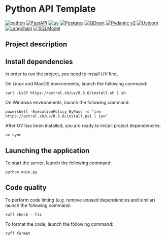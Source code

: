 
# Python API Template

[![python](https://img.shields.io/badge/Python-3.12-3776AB.svg?style=flat&logo=python&logoColor=white)](https://www.python.org)
[![FastAPI](https://img.shields.io/badge/FastAPI-0.115.4-009688.svg?style=flat&logo=FastAPI&logoColor=white)](https://fastapi.tiangolo.com)
[![uv](https://img.shields.io/endpoint?url=https://raw.githubusercontent.com/astral-sh/uv/main/assets/badge/v0.json&style=flat&logoColor=white&label=uv&color=yellow)](https://github.com/astral-sh/uv)
[![Postgres](https://img.shields.io/badge/Postgres-17-%23316192.svg?style=flat&logo=postgresql&logoColor=white)](https://www.postgresql.org/)
[![QDrant](https://img.shields.io/badge/Qdrant-1.12.5-red.svg?style=flat&logoColor=white)](https://www.postgresql.org/)
[![Pydantic v2](https://img.shields.io/endpoint?url=https://raw.githubusercontent.com/pydantic/pydantic/main/docs/badge/v2.json&logoColor=white&labelColor=grey)](https://pydantic.dev)
[![Uvicorn](https://img.shields.io/badge/Uvicorn-0.32.0-green?style=flat&logo=uvicorn&logoColor=white)](https://www.uvicorn.org/)
[![Langchain](https://img.shields.io/badge/Langchain-0.3.4-red?style=flat&logoColor=white)](https://www.langchain.com/)
[![SQLModel](https://img.shields.io/badge/SQLModel-0.0.22-violet?style=flat&logoColor=white)](https://sqlmodel.tiangolo.com/)


## Project description



## Install dependencies 

In order to run the project, you need to install _UV_ first.

On Linux and MacOS environments, launch the following command:

```shell
curl -LsSf https://astral.sh/uv/0.5.6/install.sh | sh
```

On Windows environments, launch the following command.

```shell
powershell -ExecutionPolicy ByPass -c "irm https://astral.sh/uv/0.5.6/install.ps1 | iex"
```

After _UV_ has been installed, you are ready to install project dependencies:

```shell
uv sync 
```

## Launching the application

To start the server, launch the following command:

```shell
python main.py
```

## Code quality

To perform code linting (e.g. remove unused dependencies and similar) launch the following command:
```shell
ruff check --fix
```

To format the code, launch the following command:

```shell
ruff format 
```

